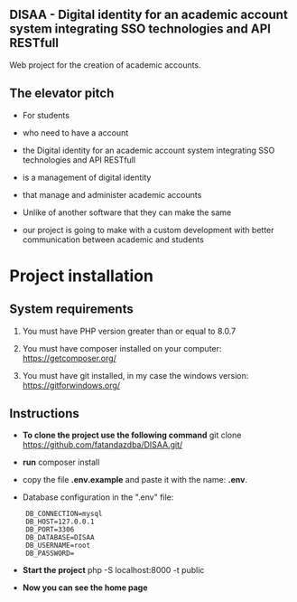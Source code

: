 ## DISAA - Digital identity for an academic account system integrating SSO technologies and API RESTfull

Web project for the creation of academic accounts.

## The elevator pitch
- For students

- who need to have a account 

- the Digital identity for an academic account system integrating SSO technologies and API RESTfull

- is a management of digital identity

- that manage and administer academic accounts

- Unlike of another software that they can make the same

- our project is going to make with a custom development with better communication between academic and students

# Project installation

## System requirements

1) You must have PHP version greater than or equal to 8.0.7

2) You must have composer installed on your computer: https://getcomposer.org/

3) You must have git installed, in my case the windows version: https://gitforwindows.org/

## Instructions

- **To clone the project use the following command** git clone https://github.com/fatandazdba/DISAA.git/

- **run** composer install

- copy the file **.env.example** and paste it with the name: **.env**. 

- Database configuration in the ".env" file:
```
    DB_CONNECTION=mysql
    DB_HOST=127.0.0.1
    DB_PORT=3306
    DB_DATABASE=DISAA
    DB_USERNAME=root
    DB_PASSWORD=
```

- **Start the project** php -S localhost:8000 -t public 

- **Now you can see the home page**


